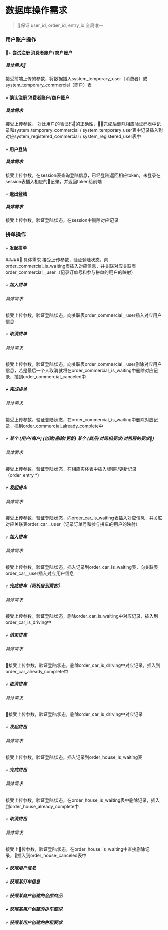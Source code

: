 # 数据库操作需求
> 保证 user_id, order_id, entry_id 全局唯一

### 用户账户操作

#### + 尝试注册 消费者账户/商户账户
##### 具体需求
接受前端上传的参数，将数据插入system_temporary_user（消费者）或system_temporary_commercial（商户）表

#### + 确认注册 消费者账户/商户账户
##### 具体需求
接受上传参数， 对比用户的验证码的正确性，完成后删除相应验证码表中记录和system_temporary_commercial / system_temporary_user表中记录插入到对应system_registered_commercial / system_registered_user表中

#### + 用户登陆
##### 具体需求
接受上传参数，在session表查询登陆信息，已经登陆返回相应token，未登录在session表插入相应的记录，并返回token给前端

#### + 退出登陆
##### 具体需求
接受上传参数，验证登陆状态，在session中删除对应记录

### 拼单操作

#### + 发起拼单
##### 具体需求
接受上传参数，验证登陆状态，向order_commercial_is_waiting表插入对应信息，并关联对应关联表order_commercial__user（记录订单号和参与拼单的用户的映射）

##### + 加入拼单
###### 具体需求
接受上传参数，验证登陆状态，向关联表order_commercial__user插入对应用户信息

##### + 取消拼单
###### 具体需求
接受上传参数，验证登陆状态，向关联表order_commercial__user删除对应用户信息，若是最后一个人取消就将在order_commercial_is_waiting中删除对应记录，插到order_commercial_canceled中

##### + 完成拼单
###### 具体需求
接受上传参数，验证登陆状态，在order_commercial_is_waiting中删除对应记录，插到order_commercial_already_complete中

##### + 某个 (用户/商户) (创建/删除/更新) 某个 (商品/对司机要求/对租房的要求)
###### 具体要求
接受上传参数，验证登陆状态，在相应实体表中插入/删除/更新记录（order_entry_*）

##### + 发起拼车
###### 具体需求
接受上传参数，验证登陆状态，向order_car_is_waiting表插入对应信息，并关联对应关联表order_car__user（记录订单号和参与拼车的用户的映射）

##### + 加入拼车
###### 具体需求
接受上传参数，验证登陆状态，插入记录到order_car_is_waiting表，向关联表order_car__user插入对应用户信息

##### + 完成拼车（司机接到乘客）
###### 具体需求
接受上传参数，验证登陆状态，删除order_car_is_waiting中对应记录，插入到order_car_is_driving中

##### + 结束拼车
###### 具体需求
接受上传参数，验证登陆状态，删除order_car_is_driving中对应记录，插入到order_car_already_complete中

##### + 取消拼车
###### 具体需求
接受上传参数，验证登陆状态，删除order_car_is_driving中对应记录

##### + 发起拼租
###### 具体需求
接受上传参数，验证登陆状态，插入记录到order_house_is_waiting表

##### + 完成拼租
###### 具体需求
接受上传参数，验证登陆状态，在order_house_is_waiting表中删除记录，插入到order_house_already_complete中

##### + 取消拼租
###### 具体需求
接受上传参数，验证登陆状态，在order_house_is_waiting中直接删除记录，插入到order_house_canceled表中


##### + 获得用户信息
##### + 获得某订单信息
##### + 获得某商户创建的全部商品
##### + 获得某用户创建的拼车要求
##### + 获得某用户创建的拼租要求